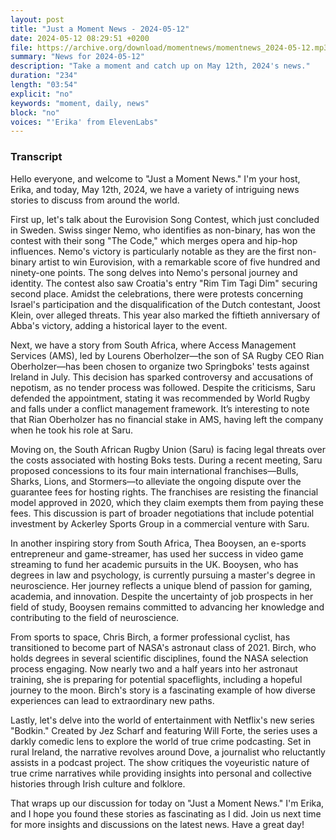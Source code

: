 ```yaml
---
layout: post
title: "Just a Moment News - 2024-05-12"
date: 2024-05-12 08:29:51 +0200
file: https://archive.org/download/momentnews/momentnews_2024-05-12.mp3
summary: "News for 2024-05-12"
description: "Take a moment and catch up on May 12th, 2024's news."
duration: "234"
length: "03:54"
explicit: "no"
keywords: "moment, daily, news"
block: "no"
voices: "'Erika' from ElevenLabs"
---
```


### Transcript

Hello everyone, and welcome to "Just a Moment News." I'm your host, Erika, and today, May 12th, 2024, we have a variety of intriguing news stories to discuss from around the world.

First up, let's talk about the Eurovision Song Contest, which just concluded in Sweden. Swiss singer Nemo, who identifies as non-binary, has won the contest with their song "The Code," which merges opera and hip-hop influences. Nemo's victory is particularly notable as they are the first non-binary artist to win Eurovision, with a remarkable score of five hundred and ninety-one points. The song delves into Nemo's personal journey and identity. The contest also saw Croatia's entry "Rim Tim Tagi Dim" securing second place. Amidst the celebrations, there were protests concerning Israel's participation and the disqualification of the Dutch contestant, Joost Klein, over alleged threats. This year also marked the fiftieth anniversary of Abba's victory, adding a historical layer to the event.

Next, we have a story from South Africa, where Access Management Services (AMS), led by Lourens Oberholzer—the son of SA Rugby CEO Rian Oberholzer—has been chosen to organize two Springboks' tests against Ireland in July. This decision has sparked controversy and accusations of nepotism, as no tender process was followed. Despite the criticisms, Saru defended the appointment, stating it was recommended by World Rugby and falls under a conflict management framework. It’s interesting to note that Rian Oberholzer has no financial stake in AMS, having left the company when he took his role at Saru.

Moving on, the South African Rugby Union (Saru) is facing legal threats over the costs associated with hosting Boks tests. During a recent meeting, Saru proposed concessions to its four main international franchises—Bulls, Sharks, Lions, and Stormers—to alleviate the ongoing dispute over the guarantee fees for hosting rights. The franchises are resisting the financial model approved in 2020, which they claim exempts them from paying these fees. This discussion is part of broader negotiations that include potential investment by Ackerley Sports Group in a commercial venture with Saru.

In another inspiring story from South Africa, Thea Booysen, an e-sports entrepreneur and game-streamer, has used her success in video game streaming to fund her academic pursuits in the UK. Booysen, who has degrees in law and psychology, is currently pursuing a master's degree in neuroscience. Her journey reflects a unique blend of passion for gaming, academia, and innovation. Despite the uncertainty of job prospects in her field of study, Booysen remains committed to advancing her knowledge and contributing to the field of neuroscience.

From sports to space, Chris Birch, a former professional cyclist, has transitioned to become part of NASA's astronaut class of 2021. Birch, who holds degrees in several scientific disciplines, found the NASA selection process engaging. Now nearly two and a half years into her astronaut training, she is preparing for potential spaceflights, including a hopeful journey to the moon. Birch's story is a fascinating example of how diverse experiences can lead to extraordinary new paths.

Lastly, let's delve into the world of entertainment with Netflix's new series "Bodkin." Created by Jez Scharf and featuring Will Forte, the series uses a darkly comedic lens to explore the world of true crime podcasting. Set in rural Ireland, the narrative revolves around Dove, a journalist who reluctantly assists in a podcast project. The show critiques the voyeuristic nature of true crime narratives while providing insights into personal and collective histories through Irish culture and folklore.

That wraps up our discussion for today on "Just a Moment News." I'm Erika, and I hope you found these stories as fascinating as I did. Join us next time for more insights and discussions on the latest news. Have a great day!
